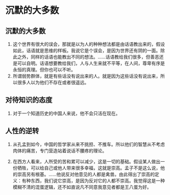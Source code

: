 # 沉默的大多数

## 沉默的大多数

1. 这个世界有很大的误会，那就是以为人的种种想法都是由话语教出来的，假设如此，话语就是思维的样板。我说它是个误会，是因为世界还有阴的一面。除此之外，同样的话语也能教出不同的想法。……话语教给我们很多，但善恶还是可以自明。话语想要教给我们，人与人生来就不平等，在人间，尊卑有序是永恒的真理。但你也可以不听。
2. 所谓弱势群体，就是有些话没有说出来的人。就是因为这些话没有说出来，所以很多人以为他们不存在或者很遥远。

## 对待知识的态度

1. 对于一个知道历史的中国人来说，他不会只活在现在。

## 人性的逆转

1. 从孔孟到如今，中国的哲学家从来不挑担、不推车。所以他们的智慧从不考虑肉体的痛苦，专门营造站着说话不腰疼的理论。

2. 在西方人看来，人所受的苦和累可以减少，这是一切的基础。假设某人做出一份牺牲，可以给自己或他人带来很多幸福，这就是崇高。孟子不是这么说，他的崇高另有根基。……他说反对他意见的人都是禽兽。由此得出了崇高的定义：有种东西，我们说它崇高，是因为反对它的人都不崇高。我觉得这是一种模糊不清的混蛋逻辑，还不如直说凡不同意我意见者都是王八蛋为好。